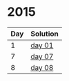 # 2015

| Day | Solution |
| --- | --- |
| 1 | [day 01](/2015/day_01/src/main.rs) |
| 7 | [day 07](/2015/day_07/src/main.rs) |
| 8 | [day 08](/2015/day_08/src/main.rs) |